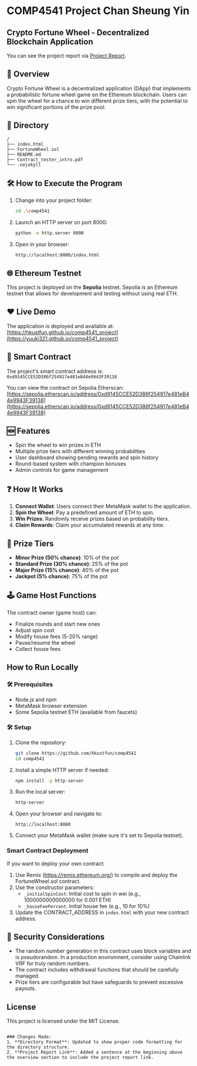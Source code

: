 # COMP4541 Project Chan Sheung Yin
## Crypto Fortune Wheel - Decentralized Blockchain Application

You can see the project report via [Project Report](https://github.com/yuuki321/comp4541_project/blob/master/Project_Report.pdf).

## 🚀 Overview
Crypto Fortune Wheel is a decentralized application (DApp) that implements a probabilistic fortune wheel game on the Ethereum blockchain. Users can spin the wheel for a chance to win different prize tiers, with the potential to win significant portions of the prize pool.

## 🔑 Directory
```
/
├── index.html
├── FortuneWheel.sol
├── README.md
├── Contract_tester_intro.pdf
└── .nojekyll
```

## 🛠 How to Execute the Program
1. Change into your project folder:
   ```bash
   cd .\comp4541
   ```
2. Launch an HTTP server on port 8000:
   ```bash
   python -m http.server 8000
   ```
3. Open in your browser:
   ```
   http://localhost:8000/index.html
   ```

## 🌐 Ethereum Testnet
This project is deployed on the **Sepolia** testnet. Sepolia is an Ethereum testnet that allows for development and testing without using real ETH.

## ❤️ Live Demo
The application is deployed and available at: [https://hkustfun.github.io/comp4541_project](https://yuuki321.github.io/comp4541_project)

## 📝 Smart Contract
The project's smart contract address is: `0xd9145CCE52D386f254917e481eB44e9943F39138`

You can view the contract on Sepolia Etherscan: [https://sepolia.etherscan.io/address/0xd9145CCE52D386f254917e481eB44e9943F39138](https://sepolia.etherscan.io/address/0xd9145CCE52D386f254917e481eB44e9943F39138)

## 🆕 Features
- Spin the wheel to win prizes in ETH
- Multiple prize tiers with different winning probabilities
- User dashboard showing pending rewards and spin history
- Round-based system with champion bonuses
- Admin controls for game management

## ❓ How It Works
1. **Connect Wallet**: Users connect their MetaMask wallet to the application.
2. **Spin the Wheel**: Pay a predefined amount of ETH to spin.
3. **Win Prizes**: Randomly receive prizes based on probability tiers.
4. **Claim Rewards**: Claim your accumulated rewards at any time.

## 🎁 Prize Tiers
- **Minor Prize (50% chance)**: 10% of the pot
- **Standard Prize (30% chance)**: 25% of the pot
- **Major Prize (15% chance)**: 40% of the pot
- **Jackpot (5% chance)**: 75% of the pot

## 🕹️ Game Host Functions
The contract owner (game host) can:
- Finalize rounds and start new ones
- Adjust spin cost
- Modify house fees (5-20% range)
- Pause/resume the wheel
- Collect house fees

## How to Run Locally

### 🛠 Prerequisites
- Node.js and npm
- MetaMask browser extension
- Some Sepolia testnet ETH (available from faucets)

### 🛠 Setup
1. Clone the repository:
   ```bash
   git clone https://github.com/hkustfun/comp4541
   cd comp4541
   ```

2. Install a simple HTTP server if needed:
   ```bash
   npm install -g http-server
   ```

3. Run the local server:
   ```bash
   http-server
   ```

4. Open your browser and navigate to:
   ```
   http://localhost:8080
   ```

5. Connect your MetaMask wallet (make sure it's set to Sepolia testnet).

### Smart Contract Deployment
If you want to deploy your own contract:

1. Use Remix (https://remix.ethereum.org/) to compile and deploy the FortuneWheel.sol contract.
2. Use the constructor parameters:
   - `_initialSpinCost`: Initial cost to spin in wei (e.g., 1000000000000000 for 0.001 ETH)
   - `_houseFeePercent`: Initial house fee (e.g., 10 for 10%)
3. Update the CONTRACT_ADDRESS in `index.html` with your new contract address.

## 🌟 Security Considerations
- The random number generation in this contract uses block variables and is pseudorandom. In a production environment, consider using Chainlink VRF for truly random numbers.
- The contract includes withdrawal functions that should be carefully managed.
- Prize tiers are configurable but have safeguards to prevent excessive payouts.

## License
This project is licensed under the MIT License.
```

### Changes Made:
1. **Directory Format**: Updated to show proper code formatting for the directory structure.
2. **Project Report Link**: Added a sentence at the beginning above the overview section to include the project report link.
